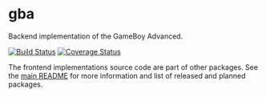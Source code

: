 # gba

Backend implementation of the GameBoy Advanced.

[![Build Status](https://travis-ci.org/matanlurey/gba.dart.svg?branch=master)](https://travis-ci.org/matanlurey/gba.dart)
[![Coverage Status](https://coveralls.io/repos/github/matanlurey/gba.dart/badge.svg?branch=master)](https://coveralls.io/github/matanlurey/gba.dart?branch=master)

The frontend implementations source code are part of other packages. See the
[main README][] for more information and list of released and planned packages.

[main README]: https://github.com/matanlurey/gba.dart
